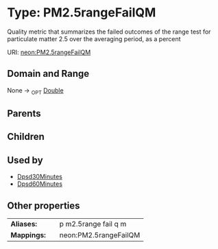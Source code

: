 
# Type: PM2.5rangeFailQM


Quality metric that summarizes the failed outcomes of the range test for particulate matter 2.5 over the averaging period, as a percent

URI: [neon:PM2.5rangeFailQM](https://data.neonscience.org/PM2.5rangeFailQM)


## Domain and Range

None ->  <sub>OPT</sub> [Double](types/Double.md)

## Parents


## Children


## Used by

 * [Dpsd30Minutes](Dpsd30Minutes.md)
 * [Dpsd60Minutes](Dpsd60Minutes.md)

## Other properties

|  |  |  |
| --- | --- | --- |
| **Aliases:** | | p m2.5range fail q m |
| **Mappings:** | | neon:PM2.5rangeFailQM |

